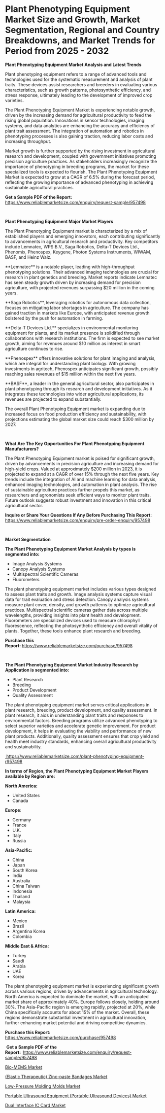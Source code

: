 <p><h1>Plant Phenotyping Equipment Market Size and Growth, Market Segmentation, Regional and Country Breakdowns, and Market Trends for Period from 2025 -  2032</h1></p><p><strong>Plant Phenotyping Equipment Market Analysis and Latest Trends</strong></p>
<p><p>Plant phenotyping equipment refers to a range of advanced tools and technologies used for the systematic measurement and analysis of plant traits. These devices assist researchers and breeders in evaluating various characteristics, such as growth patterns, photosynthetic efficiency, and stress response, ultimately leading to the development of improved crop varieties.</p><p>The Plant Phenotyping Equipment Market is experiencing notable growth, driven by the increasing demand for agricultural productivity to feed the rising global population. Innovations in sensor technologies, imaging systems, and data analytics are enhancing the accuracy and efficiency of plant trait assessment. The integration of automation and robotics in phenotyping processes is also gaining traction, reducing labor costs and increasing throughput.</p><p>Market growth is further supported by the rising investment in agricultural research and development, coupled with government initiatives promoting precision agriculture practices. As stakeholders increasingly recognize the importance of phenotyping in breeding programs, the market for these specialized tools is expected to flourish. The Plant Phenotyping Equipment Market is expected to grow at a CAGR of 6.5% during the forecast period, reflecting the growing importance of advanced phenotyping in achieving sustainable agricultural practices.</p></p>
<p><strong>Get a Sample PDF of the Report:&nbsp;</strong> <a href="https://www.reliablemarketsize.com/enquiry/request-sample/957498?utm_campaign=1845&utm_medium=2&utm_source=Github&utm_content=ia&utm_term=21032025&utm_id=plant-phenotyping-equipment">https://www.reliablemarketsize.com/enquiry/request-sample/957498</a></p>
<p>&nbsp;</p>
<p><strong>Plant Phenotyping Equipment Major Market Players</strong></p>
<p><p>The Plant Phenotyping Equipment market is characterized by a mix of established players and emerging innovators, each contributing significantly to advancements in agricultural research and productivity. Key competitors include Lemnatec, WPS B.V., Saga Robotics, Delta-T Devices Ltd., Phenomix, Phenospex, Keygene, Photon Systems Instruments, WIWAM, BASF, and Heinz Walz.</p><p>**Lemnatec** is a notable player, leading with high-throughput phenotyping solutions. Their advanced imaging technologies are crucial for research in plant genetics and breeding. Market reports indicate Lemnatec has seen steady growth driven by increasing demand for precision agriculture, with projected revenues surpassing $20 million in the coming years.</p><p>**Saga Robotics**, leveraging robotics for autonomous data collection, focuses on mitigating labor shortages in agriculture. The company has gained traction in markets like Europe, with anticipated revenue growth bolstered by the push for automation in farming.</p><p>**Delta-T Devices Ltd.** specializes in environmental monitoring equipment for plants, and its market presence is solidified through collaborations with research institutions. The firm is expected to see market growth, aiming for revenues around $10 million as interest in smart agriculture continues to rise.</p><p>**Phenospex** offers innovative solutions for plant imaging and analysis, which are integral for understanding plant biology. With growing investments in agritech, Phenospex anticipates significant growth, possibly reaching sales revenues of $15 million within the next five years.</p><p>**BASF**, a leader in the general agricultural sector, also participates in plant phenotyping through its research and development initiatives. As it integrates these technologies into wider agricultural applications, its revenues are projected to expand substantially.</p><p>The overall Plant Phenotyping Equipment market is expanding due to increased focus on food production efficiency and sustainability, with projections estimating the global market size could reach $300 million by 2027.</p></p>
<p>&nbsp;</p>
<p><strong>What Are The Key Opportunities For Plant Phenotyping Equipment Manufacturers?</strong></p>
<p><p>The Plant Phenotyping Equipment market is poised for significant growth, driven by advancements in precision agriculture and increasing demand for high-yield crops. Valued at approximately $200 million in 2023, it is projected to expand at a CAGR of over 15% through the next five years. Key trends include the integration of AI and machine learning for data analysis, enhanced imaging technologies, and automation in plant analysis. The rise of sustainable agriculture practices further propels this market, as researchers and agronomists seek efficient ways to monitor plant traits. Future outlook suggests robust investment and innovation in this critical agricultural sector.</p></p>
<p><strong>Inquire or Share Your Questions If Any Before Purchasing This Report:</strong> <a href="https://www.reliablemarketsize.com/enquiry/pre-order-enquiry/957498?utm_campaign=1845&utm_medium=2&utm_source=Github&utm_content=ia&utm_term=21032025&utm_id=plant-phenotyping-equipment">https://www.reliablemarketsize.com/enquiry/pre-order-enquiry/957498</a></p>
<p>&nbsp;</p>
<p><strong>Market Segmentation</strong></p>
<p><strong>The Plant Phenotyping Equipment Market Analysis by types is segmented into:</strong></p>
<p><ul><li>Image Analysis Systems</li><li>Canopy Analysis Systems</li><li>Multispectral Scientific Cameras</li><li>Fluorometers</li></ul></p>
<p><p>The plant phenotyping equipment market includes various types designed to assess plant traits and growth. Image analysis systems capture visual data for trait evaluation and stress detection. Canopy analysis systems measure plant cover, density, and growth patterns to optimize agricultural practices. Multispectral scientific cameras gather data across multiple wavelengths, providing insights into plant health and development. Fluorometers are specialized devices used to measure chlorophyll fluorescence, reflecting the photosynthetic efficiency and overall vitality of plants. Together, these tools enhance plant research and breeding.</p></p>
<p><strong>Purchase this Report:&nbsp;</strong><a href="https://www.reliablemarketsize.com/purchase/957498?utm_campaign=1845&utm_medium=2&utm_source=Github&utm_content=ia&utm_term=21032025&utm_id=plant-phenotyping-equipment">https://www.reliablemarketsize.com/purchase/957498</a></p>
<p>&nbsp;</p>
<p><strong>The Plant Phenotyping Equipment Market Industry Research by Application is segmented into:</strong></p>
<p><ul><li>Plant Research</li><li>Breeding</li><li>Product Development</li><li>Quality Assessment</li></ul></p>
<p><p>The plant phenotyping equipment market serves critical applications in plant research, breeding, product development, and quality assessment. In plant research, it aids in understanding plant traits and responses to environmental factors. Breeding programs utilize advanced phenotyping to select superior varieties and accelerate genetic improvement. For product development, it helps in evaluating the viability and performance of new plant products. Additionally, quality assessment ensures that crop yield and health meet industry standards, enhancing overall agricultural productivity and sustainability.</p></p>
<p><a href="https://www.reliablemarketsize.com/plant-phenotyping-equipment-r957498?utm_campaign=1845&utm_medium=2&utm_source=Github&utm_content=ia&utm_term=21032025&utm_id=plant-phenotyping-equipment">&nbsp;https://www.reliablemarketsize.com/plant-phenotyping-equipment-r957498</a></p>
<p><strong>In terms of Region, the Plant Phenotyping Equipment Market Players available by Region are:</strong></p>
<p>
    <p> <strong> North America: </strong>
        <ul>
            <li>United States</li>
            <li>Canada</li>
        </ul>
        </p> 
    <p> <strong> Europe: </strong>
        <ul>
            <li>Germany</li>
            <li>France</li>
            <li>U.K.</li>
            <li>Italy</li>
            <li>Russia</li>
        </ul>
        </p> 
    <p> <strong> Asia-Pacific: </strong>
        <ul>
            <li>China</li>
            <li>Japan</li>
            <li>South Korea</li>
            <li>India</li>
            <li>Australia</li>
            <li>China Taiwan</li>
            <li>Indonesia</li>
            <li>Thailand</li>
            <li>Malaysia</li>
        </ul>
        </p> 
    <p> <strong> Latin America: </strong>
        <ul>
            <li>Mexico</li>
            <li>Brazil</li>
            <li>Argentina Korea</li>
            <li>Colombia</li>
        </ul>
        </p> 
    <p> <strong> Middle East & Africa: </strong>
        <ul>
            <li>Turkey</li>
            <li>Saudi</li>
            <li>Arabia</li>
            <li>UAE</li>
            <li>Korea</li>
        </ul>
    </p>
    </p>
<p><p>The plant phenotyping equipment market is experiencing significant growth across various regions, driven by advancements in agricultural technology. North America is expected to dominate the market, with an anticipated market share of approximately 40%. Europe follows closely, holding around 30%. The Asia-Pacific region is emerging rapidly, projected at 20%, while China specifically accounts for about 15% of the market. Overall, these regions demonstrate substantial investment in agricultural innovation, further enhancing market potential and driving competitive dynamics.</p></p>
<p><strong>Purchase this Report: </strong><a href="https://www.reliablemarketsize.com/purchase/957498?utm_campaign=1845&utm_medium=2&utm_source=Github&utm_content=ia&utm_term=21032025&utm_id=plant-phenotyping-equipment">https://www.reliablemarketsize.com/purchase/957498</a></p>
<p>&nbsp;<strong>Get a Sample PDF of the Report:&nbsp;&nbsp;</strong><a href="https://www.reliablemarketsize.com/enquiry/request-sample/957498?utm_campaign=1845&utm_medium=2&utm_source=Github&utm_content=ia&utm_term=21032025&utm_id=plant-phenotyping-equipment">https://www.reliablemarketsize.com/enquiry/request-sample/957498</a></p>
<p><strong></strong></p>
<p><p><a href="https://github.com/papnider/Market-Research-Report-List-1/blob/main/bio-mems-market.md?utm_campaign=1845&utm_medium=2&utm_source=Github&utm_content=ia&utm_term=21032025&utm_id=plant-phenotyping-equipment">Bio-MEMS Market</a></p><p><a href="https://github.com/foustzelmsdv/Market-Research-Report-List-1/blob/main/elastic-therapeutic-zinc-paste-bandages-market.md?utm_campaign=1845&utm_medium=2&utm_source=Github&utm_content=ia&utm_term=21032025&utm_id=plant-phenotyping-equipment">(Elastic Therapeutic) Zinc-paste Bandages Market</a></p><p><a href="https://github.com/dickstoscopg/Market-Research-Report-List-1/blob/main/low-pressure-molding-molds-market.md?utm_campaign=1845&utm_medium=2&utm_source=Github&utm_content=ia&utm_term=21032025&utm_id=plant-phenotyping-equipment">Low-Pressure Molding Molds Market</a></p><p><a href="https://github.com/geresalgieaz/Market-Research-Report-List-1/blob/main/portable-ultrasound-equipment-portable-ultrasound-devices-market.md?utm_campaign=1845&utm_medium=2&utm_source=Github&utm_content=ia&utm_term=21032025&utm_id=plant-phenotyping-equipment">Portable Ultrasound Equipment (Portable Ultrasound Devices) Market</a></p><p><a href="https://github.com/ceranamaduvq/Market-Research-Report-List-1/blob/main/dual-interface-ic-card-market.md?utm_campaign=1845&utm_medium=2&utm_source=Github&utm_content=ia&utm_term=21032025&utm_id=plant-phenotyping-equipment">Dual Interface IC Card Market</a></p></p>